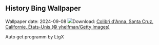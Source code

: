 ## History Bing Wallpaper
Wallpaper date: 2024-09-08
![](https://www.bing.com/th?id=OHR.SantaCruzHummer_FR-CA6245951052_UHD.jpg&w=1000)Download: [Colibri d'Anna, Santa Cruz, Californie, États-Unis (© yhelfman/Getty Images)](https://www.bing.com/th?id=OHR.SantaCruzHummer_FR-CA6245951052_UHD.jpg)

Auto get programm by LtgX
